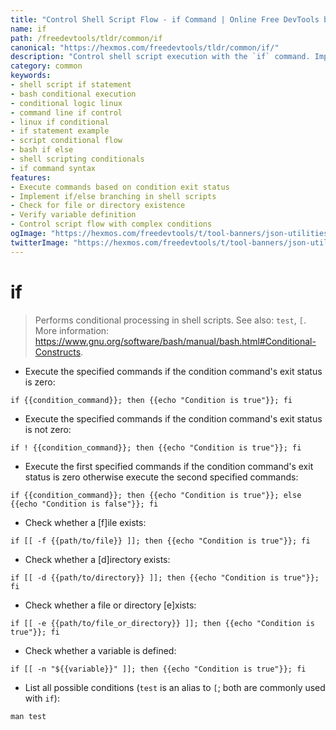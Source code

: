 ```yaml
---
title: "Control Shell Script Flow - if Command | Online Free DevTools by Hexmos"
name: if
path: /freedevtools/tldr/common/if
canonical: "https://hexmos.com/freedevtools/tldr/common/if/"
description: "Control shell script execution with the `if` command. Implement conditional logic and automate tasks based on conditions. Free online tool, no registration required."
category: common
keywords:
- shell script if statement
- bash conditional execution
- conditional logic linux
- command line if control
- linux if conditional
- if statement example
- script conditional flow
- bash if else
- shell scripting conditionals
- if command syntax
features:
- Execute commands based on condition exit status
- Implement if/else branching in shell scripts
- Check for file or directory existence
- Verify variable definition
- Control script flow with complex conditions
ogImage: "https://hexmos.com/freedevtools/t/tool-banners/json-utilities-banner.png"
twitterImage: "https://hexmos.com/freedevtools/t/tool-banners/json-utilities-banner.png"
---
```


# if

> Performs conditional processing in shell scripts.
> See also: `test`, `[`.
> More information: <https://www.gnu.org/software/bash/manual/bash.html#Conditional-Constructs>.

- Execute the specified commands if the condition command's exit status is zero:

`if {{condition_command}}; then {{echo "Condition is true"}}; fi`

- Execute the specified commands if the condition command's exit status is not zero:

`if ! {{condition_command}}; then {{echo "Condition is true"}}; fi`

- Execute the first specified commands if the condition command's exit status is zero otherwise execute the second specified commands:

`if {{condition_command}}; then {{echo "Condition is true"}}; else {{echo "Condition is false"}}; fi`

- Check whether a [f]ile exists:

`if [[ -f {{path/to/file}} ]]; then {{echo "Condition is true"}}; fi`

- Check whether a [d]irectory exists:

`if [[ -d {{path/to/directory}} ]]; then {{echo "Condition is true"}}; fi`

- Check whether a file or directory [e]xists:

`if [[ -e {{path/to/file_or_directory}} ]]; then {{echo "Condition is true"}}; fi`

- Check whether a variable is defined:

`if [[ -n "${{variable}}" ]]; then {{echo "Condition is true"}}; fi`

- List all possible conditions (`test` is an alias to `[`; both are commonly used with `if`):

`man test`

